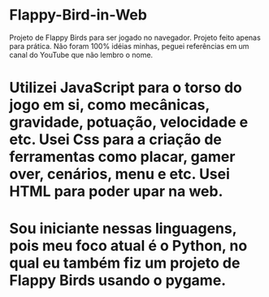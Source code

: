 # Flappy-Bird-in-Web
Projeto de Flappy Birds para ser jogado no navegador. Projeto feito apenas para prática. Não foram 100% idéias minhas, peguei referências em um canal do YouTube que não lembro o nome.

# Utilizei JavaScript para o torso do jogo em si, como mecânicas, gravidade, potuação, velocidade e etc. Usei Css para a criação de ferramentas como placar, gamer over, cenários, menu e etc. Usei HTML para poder upar na web.

# Sou iniciante nessas linguagens, pois meu foco atual é o Python, no qual eu também fiz um projeto de Flappy Birds usando o pygame.
